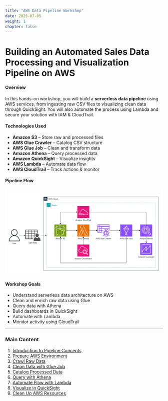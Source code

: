 ```yaml
---
title: "AWS Data Pipeline Workshop"
date: 2025-07-05
weight: 1
chapter: false
---
```


# Building an Automated Sales Data Processing and Visualization Pipeline on AWS
#### Overview

In this hands-on workshop, you will build a **serverless data pipeline** using AWS services, from ingesting raw CSV files to visualizing clean data through QuickSight. You will also automate the process using Lambda and secure your solution with IAM & CloudTrail.

#### Technologies Used

- **Amazon S3** – Store raw and processed files
- **AWS Glue Crawler** – Catalog CSV structure
- **AWS Glue Job** – Clean and transform data
- **Amazon Athena** – Query processed data
- **Amazon QuickSight** – Visualize insights
- **AWS Lambda** – Automate data flow
- **AWS CloudTrail** – Track actions & monitor

#### Pipeline Flow

![Pipeline Architecture](images/00/0001.png?featherlight=false&width=90pc)

#### Workshop Goals

- Understand serverless data architecture on AWS
- Clean and enrich raw data using Glue
- Query data with Athena
- Build dashboards in QuickSight
- Automate with Lambda
- Monitor activity using CloudTrail

---

### Main Content

1. [Introduction to Pipeline Concepts](1-introduction/)
2. [Prepare AWS Environment](2-prepare-environment/)
3. [Crawl Raw Data](3-crawler-raw/)
4. [Clean Data with Glue Job](4-glue-job/)
5. [Catalog Processed Data](5-crawler-processed/)
6. [Query with Athena](6-athena-analysis/)
7. [Automate Flow with Lambda](7-automation-lambda/)
8. [Visualize in QuickSight](8-quicksight-dashboard/)
9. [Clean Up AWS Resources](9-cleanup/)
